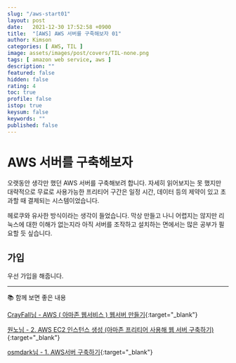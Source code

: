 ```yaml
---
slug: "/aws-start01"
layout: post
date:   2021-12-30 17:52:58 +0900
title:  "[AWS] AWS 서버를 구죽해보자 01"
author: Kimson
categories: [ AWS, TIL ]
image: assets/images/post/covers/TIL-none.png
tags: [ amazon web service, aws ]
description: ""
featured: false
hidden: false
rating: 4
toc: true
profile: false
istop: true
keysum: false
keywords: ""
published: false
---
```


# AWS 서버를 구축해보자

오랫동안 생각만 했던 AWS 서버를 구축해보려 합니다. 자세히 읽어보지는 못 했지만 대략적으로 무료로 사용가능한 프리티어 구간은 일정 시간, 데이터 등의 제약이 있고 초과할 때 결제되는 시스템이었습니다.

헤로쿠와 유사한 방식이라는 생각이 들었습니다. 막상 만들고 나니 어렵지는 않지만 리눅스에 대한 이해가 없는지라 아직 서버를 조작하고 설치하는 면에서는 많은 공부가 필요할 듯 싶습니다.

## 가입

우선 가입을 해줍니다.

-----

📚 함께 보면 좋은 내용

[CrayFall님 - AWS ( 아마존 웹서비스 ) 웹서버 만들기](https://itadventure.tistory.com/372){:target="_blank"}

[원노님 - 2. AWS EC2 인스턴스 생성 (아마존 프리티어 사용해 웹 서버 구축하기)](https://wantknow.tistory.com/27){:target="_blank"}

[osmdark님 - 1. AWS서버 구축하기](https://velog.io/@osmdark/1.AWS%EC%84%9C%EB%B2%84-%EA%B5%AC%EC%B6%95%ED%95%98%EA%B8%B0){:target="_blank"}